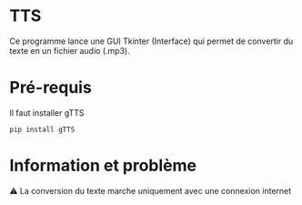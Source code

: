 # TTS
Ce programme lance une GUI Tkinter (Interface) qui permet de convertir du texte en un fichier audio (.mp3).

# Pré-requis

Il faut installer gTTS
```
pip install gTTS
```

# Information et problème

⚠ La conversion du texte marche uniquement avec une connexion internet
